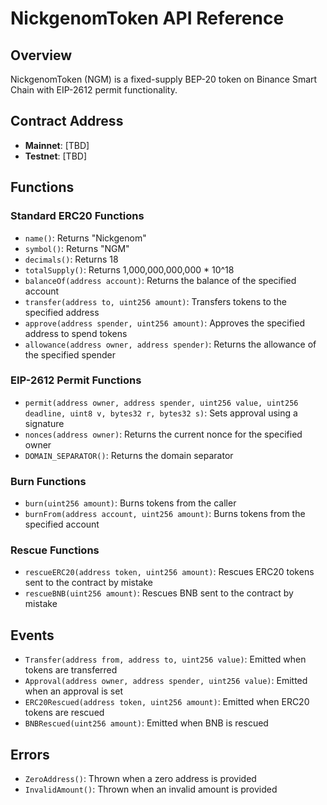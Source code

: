 # NickgenomToken API Reference

## Overview
NickgenomToken (NGM) is a fixed-supply BEP-20 token on Binance Smart Chain with EIP-2612 permit functionality.

## Contract Address
- **Mainnet**: [TBD]
- **Testnet**: [TBD]

## Functions

### Standard ERC20 Functions
- `name()`: Returns "Nickgenom"
- `symbol()`: Returns "NGM"
- `decimals()`: Returns 18
- `totalSupply()`: Returns 1,000,000,000,000 * 10^18
- `balanceOf(address account)`: Returns the balance of the specified account
- `transfer(address to, uint256 amount)`: Transfers tokens to the specified address
- `approve(address spender, uint256 amount)`: Approves the specified address to spend tokens
- `allowance(address owner, address spender)`: Returns the allowance of the specified spender

### EIP-2612 Permit Functions
- `permit(address owner, address spender, uint256 value, uint256 deadline, uint8 v, bytes32 r, bytes32 s)`: Sets approval using a signature
- `nonces(address owner)`: Returns the current nonce for the specified owner
- `DOMAIN_SEPARATOR()`: Returns the domain separator

### Burn Functions
- `burn(uint256 amount)`: Burns tokens from the caller
- `burnFrom(address account, uint256 amount)`: Burns tokens from the specified account

### Rescue Functions
- `rescueERC20(address token, uint256 amount)`: Rescues ERC20 tokens sent to the contract by mistake
- `rescueBNB(uint256 amount)`: Rescues BNB sent to the contract by mistake

## Events
- `Transfer(address from, address to, uint256 value)`: Emitted when tokens are transferred
- `Approval(address owner, address spender, uint256 value)`: Emitted when an approval is set
- `ERC20Rescued(address token, uint256 amount)`: Emitted when ERC20 tokens are rescued
- `BNBRescued(uint256 amount)`: Emitted when BNB is rescued

## Errors
- `ZeroAddress()`: Thrown when a zero address is provided
- `InvalidAmount()`: Thrown when an invalid amount is provided